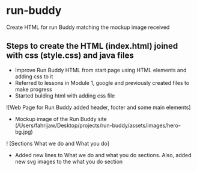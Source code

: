 # run-buddy

Create HTML for run Buddy matching the mockup image received

## Steps to create the HTML (index.html) joined with css (style.css) and java files 

* Improve Run Buddy HTML from start page using HTML elements and adding css to it
* Referred to lessons in Module 1, google and previously created files to make progress
* Started bulding html with adding css file

![Web Page for Run Buddy added header, footer and some main elements]
* Mockup image of the Run Buddy site (/Users/fahrijaw/Desktop/projects/run-buddy/assets/images/hero-bg.jpg)

! [Sections What we do and What you do]
* Added new lines to What we do and what you do sections. Also, added new svg images to the what you do section
